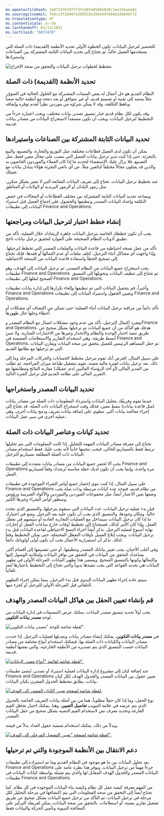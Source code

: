 ```yaml
---
ms.openlocfilehash: 3a0724f61977f3fc88fe0566b020c1ee336aee82
ms.sourcegitcommit: 7d4cc5f2048fa309552e39da447684b1d06d0772
ms.translationtype: HT
ms.contentlocale: ar-SA
ms.lasthandoff: 03/13/2021
ms.locfileid: "6072478"
---
```

للتحضير لترحيل البيانات، تكون الخطوة الأولى تحديد الأنظمة (القديمة) ذات الصلة التي يستخدمها العميل حالياً. ثم تحتاج إلى تحديد البيانات الثابتة المشتركة بين الصناعات واستيرادها.

![مخطط لخطوات ترحيل البيانات والتحقق من صحة الإخراج.](../media/data-migrate.png)

## <a name="identify-relevant-legacy-systems"></a>تحديد الأنظمة (القديمة) ذات الصلة

النظام القديم هو حل أعمال له بعض السمات المشتركة مع الحلول الحالية في السوق، مثلاً يستند إلى تقنية أو تصميم قديم، أو غير متوافق أو يعد دمجه مع أنظمة حالية صعباً وباهظ التكلفة، وقد لا يمكن شراؤه من موردين نظراً لعدم توفره وإيقافه. 

وقد يكون لكل نظام قديم خيار تنسيق تصدير بيانات مختلف، ويجب اعتباره جزءاً من التخطيط لترحيل البيانات، ويجب أن تكون مستعداً لاستخراج البيانات من مصادر بيانات قديمة.

## <a name="identify-and-import-static-data-that-is-common-between-industries"></a>تحديد البيانات الثابتة المشتركة بين الصناعات واستيرادها 

يمكن أن تكون لدى العميل قطاعات مختلفة، مثل التوزيع والتجارة، والتصنيع، والبيع بالتجزئة. حتى إذا كنت تدير ترحيل بيانات العميل التي تنصب على مجال معين فقط، مثل التصنيع، فلا يزال عليك الاستقصاء لتحديد ما إذا كان العملاء والموردون الخاصون به والذين قد يمثلون مجالاً مختلفاً كبائعين مثلاً، عن أي بائعي التجزئة هؤلاء يتبادل بيانات مع عميلك. 

عند تخطيط ترحيل البيانات، تحتاج إلى تعريف البيانات الشائعة التي لا تتغير بشكل متكرر، مثل رموز البلدان أو الرموز البريدية أو الولايات أو المناطق.

ويساعد تحديد البيانات الثابتة المشتركة بين مختلف القطاعات أو المجالات في خفض التكلفة وإعداد البيانات المصدر وتنظيفها والحصول على إجماع العميل قبل استيراد البيانات إلى تطبيقات Finance and Operations.

## <a name="create-and-review-test-plans-for-data-migration"></a>إنشاء خطط اختبار لترحيل البيانات ومراجعتها

يجب أن تكون خططك الخاصة بترحيل البيانات جاهزة لإرشادك خلال العملية. تأكد من تطبيق أذونات النظام الصحيحة على الموارد لتحقيق ترحيل بيانات ناجح.

تأكد من عمل نسخة احتياطية من قاعدة البيانات والملفات المصدر التي تخطط لترحيلها. وإذا واجهت أي مشاكل أثناء الترحيل، كتلف ملفات أو عدم اكتمالها أو فقدها، فإنك تحتاج إلى تصحيح الخطأ واستعادة قاعدة البيانات من النسخة الاحتياطية.

يجب استخراج جميع البيانات من النظام المصدر، ثم ترحيل البيانات إلى الهدف، وهو تطبيقات Finance and Operations. ثم تحتاج إلى تنظيف البيانات وتحويلها إلى التنسيق الصحيح لنقلها إلى تطبيقات Finance and Operations. 

وأخيراً، قم بتحميل البيانات التي تم تنظيفها وإلغاء تكرارها إلى إدارة بيانات تطبيقات Finance and Operations وتعيين الحقول واستيراد البيانات إلى تطبيقات Finance and Operations. 

تأكد دائماً من مراقبة ترحيل البيانات أثناء العملية؛ حتى تتمكن من اكتشاف أي مشكلات أو أخطاء وحلها حال ظهورها.

بمجرد اكتمال الترحيل، تأكد من عدم وجود مشكلات اتصال مع النظام المصدر وFinance and Operations. هدفك هو التأكد من أن جميع البيانات تم ترحيلها بشكل صحيح عن طريق تنفيذ اختبار الوحدة والنظام والانحدار وغيرها من الاختبارات السارية. ولا تنسَ أبسط طريقة، وهي استخدام التقارير والاستعلامات المضمنة في Finance and Operations، ثم جعل المساهم الرئيسي للعميل يتحقق من صحة البيانات ويقارن البيانات التي تم ترحيلها مع نظامها القديم.

على سبيل المثال، افترض أنك تقوم بترحيل مخطط الحسابات والحركات المرحلة وما إلى ذلك. بعد ترحيل بيانات لفترة مالية معينة، تقوم بتشغيل طباعة ميزان المراجعة، ثم تطلب من المدير المالي (أو أحد الرؤساء الماليين لدى عميلك) مقارنة النتائج ومطابقتها مع التقرير المالي على نظامه القديم قبل ترحيل الفترة التالية.

## <a name="identify-and-extract-source-data"></a>تحديد البيانات المصدر واستخراجها

عندما تقوم وفريقُك بتحليل البيانات واسترداد المعلومات ذات الصلة من مصادر بيانات (مثل قاعدة بيانات) بنمط معين، فذلك وقت استخراج البيانات ذات الصلة. قد تحتاج إلى إجراء معالجة بيانات أكبر، تنطوي على إضافة بيانات تعريف ودمج بيانات أخرى، وهي عملية أخرى في سير عمل البيانات.

## <a name="identify-relevant-data-entities-and-elements"></a>تحديد كيانات وعناصر البيانات ذات الصلة

تحتاج إلى معرفة مصادر البيانات المهمة للتحليل. إذا كانت المعلومات التي يتم تحليلها ترتبط فقط بالسيناريو الحالي، فيجب تنحيتها جانباً لأنه يجب عليك فقط استخدام مصادر البيانات ذات الصلة المطلقة بسيناريو الترحيل.

يجب ألا تُحضر جميع البيانات من مصادر بيانات متعددة إلى تطبيقات Finance and Operations مرة واحدة، وإنما يجب أن تكون لديك خطة مناسبة تُرشدك وفقاً لسيناريو العمل.

على سبيل المثال، إذا كنت تنوي إحضار جميع أوامر الشراء الموجودة في تطبيقات Finance and Operations من نظام قديم، فتوجد عدة كيانات مرتبطة وذات صلة يجب وضعها بعين الاعتبار أيضاً، مثل مجموعات الموردين والموردين والأكواد الضريبية ورؤوس وسطور أوامر الشراء وغيرها الكثير.

قبل بدء عملية ترحيل البيانات، حدد البيانات التي ستقوم بترحيلها، والتنسيق الذي تتخذه حالياً، ومكان وجودها، والتنسيق الذي يجب أن تكون عليه بعد الترحيل. وضع في اعتبارك ما إذا كان ترحيل البيانات سيتداخل مع العمليات التجارية العادية أو سيُسهم في تعطل العمل. وإذا كان الأمر كذلك، فستحتاج إلى تخطيط أوقات خارج ساعات العمل أو إجازات نهاية أسبوع لعملية الترحيل. تذكر أيضاً اجراء النسخ الاحتياطي لقاعدة البيانات قبل بدء ترحيل البيانات. ويجب إبلاغ العميل بأوقات التعطل المحتملة، حتى يمكن التخطيط وفقاً لذلك. تذكر أن استمرارية الأعمال يجب أن تكون أولى أولوياتك دائماً. 

وفي أغلب الأحيان، يجب تغيير بياناتك المصدر وتنظيفها، أو حتى تقسيمها إلى أقسام أكثر. يساعدك التحقق من البيانات في التحقق من توافر البيانات وإمكانية الوصول إليها واكتمالها وكونها بالتنسيق الصحيح. ويسمى هذا تطهير البيانات. المرحلة الأولى في تطهير البيانات هي تحديد القواعد التي يجب تنفيذها يدوياً والتي تحتاج إلى التخطيط باعتبارها تُنفذ تلقائياً.  

سيتم عادة إجراء تطهير البيانات اليدوي قبل بدء الترحيل، بينما يمكن إجراء التطهير التلقائي قبل المرحلة الأولى للترحيل أو كجزء منها.

## <a name="generate-field-mapping-between-source-and-target-data-structures"></a>قم بإنشاء تعيين الحقل بين هياكل البيانات المصدر والهدف

يجب أولاً تحديد تنسيق مصدر البيانات. يمكنك عرض التنسيقات في إدارة البيانات من لوحة **مصدر بيانات التكوين**.
 
![لقطة شاشة للوحة "مصدر بيانات التكوين".](../media/configure-data-source.png)

في **مصدر بيانات التكوين**، يمكنك إنشاء مصادر بيانات وتعديلها لعمليات الترحيل. إذا حددت مصادر البيانات والكيانات ذات الصلة بها، فيمكنك استخدام أنواع مختلفة من مصادر البيانات حسب التنسيق الذي يتم تصديره من الأنظمة الخارجية، والتي بعضها أنظمة قديمة.
 
[![لقطة شاشة لقائمة "أنواع مصدر البيانات".](../media/data-source-types.png)](../media/data-source-types.png#lightbox)

عند إضافة كيان إلى مشروع إدارة البيانات لعملية استيراد أو تصدير، تُنشئ تطبيقات Finance and Operations تعيين حقول بين البيانات المصدر والجدول الهدف لكل كيان بيانات، يطابق مخطط الجدول المقترن بكيان البيانات. 
 
[![لقطة شاشة لصفحة تعيين الكيان المصدر إلى الهدف.](../media/maps-1.png)](../media/maps-1.png#lightbox)

نوع الحقل، وما إذا كان حقلاً مطلوباً، هما من بين أمثلة بيانات التعريف الخاصة بالجدول الذي يتم عرضه في علامة التبويب **تفاصيل التعيين**. وهنا، يمكنك اختيار تجاهل القيم الفارغة وتحديد معرف نص لاستخدام القيم النصية بشكل صحيح من حقل البيانات المصدر.

وبدلاً من ذلك، يمكنك استخدام تسمية حقول العداد بدلاً من قيمته.  
 
[![لقطة شاشة لصفحة "تعيين التشغيل المرحلي إلى الهدف".](../media/maps-details.png)](../media/maps-details.png#lightbox)

## <a name="support-the-transition-between-the-existing-and-migrated-systems"></a>دعم الانتقال بين الأنظمة الموجودة والتي تم ترحيلها

يعد تحليل البيانات بين ما هو موجود في النظام القديم وما تم استيراده إلى تطبيقات Finance and Operations جزءاً مهماً من ترحيل البيانات. ويوفر هذا نظرة عامة على البيانات المصدر والجدول الهدف المقابل لها والذي يتم تمثيله بواسطة كيانات البيانات في تطبيقات Finance and Operations. 

من المهم معرفة كيفية عمل كل نظام وكيفية بناء البيانات الموجودة في كل نظام. كما تحتاج أيضاً إلى التحقق من صحة المعلومات التي يتم اكتشافها في مرحلة التحليل لكل مرحلة في ترحيل البيانات، ثم التأكد من ترحيل جميع البيانات بشكل صحيح عن طريق تشغيل تقارير معينة، أو استعلامات. بالتحقق من صحة البيانات، يمكن لفريقك التركيز على المعالجة البنيوية وتأمين الحركة والبيانات فقط.